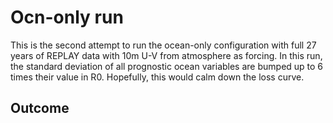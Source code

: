# Ocn-only run
This is the second attempt to run the ocean-only configuration with full 27 years of 
REPLAY data with 10m U-V from atmosphere as forcing. In this run, the standard deviation
of all prognostic ocean variables are bumped up to 6 times their value in R0. Hopefully,
this would calm down the loss curve.

## Outcome
